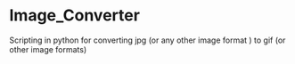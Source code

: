 # Image_Converter
Scripting in python for converting jpg (or any other image format ) to gif (or other image formats)
